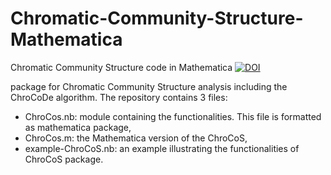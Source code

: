 # Chromatic-Community-Structure-Mathematica

Chromatic Community Structure code in Mathematica
[![DOI](https://zenodo.org/badge/617035595.svg)](https://zenodo.org/badge/latestdoi/617035595)<br/>

package for Chromatic Community Structure analysis including the ChroCoDe algorithm. 
The repository contains 3 files:
- ChroCos.nb: module containing the functionalities. This file is formatted as mathematica package,
- ChroCos.m: the Mathematica version of the ChroCoS,
- example-ChroCoS.nb: an example illustrating the functionalities of ChroCoS package.
